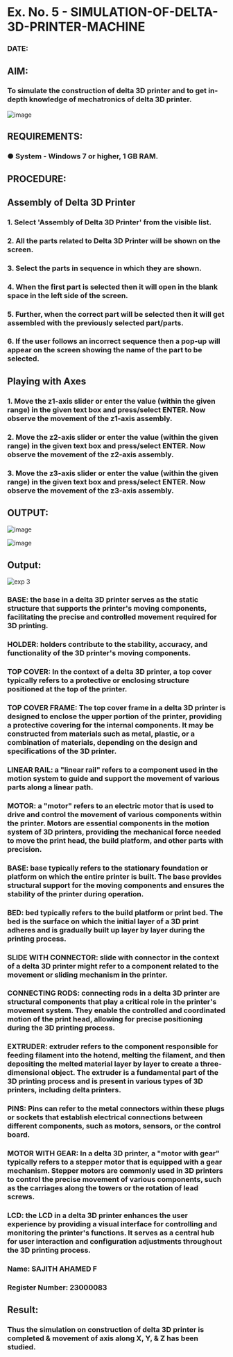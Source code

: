 # Ex. No. 5 - SIMULATION-OF-DELTA-3D-PRINTER-MACHINE

### DATE: 
## AIM:
### To simulate the construction of delta 3D printer and to get in-depth knowledge of mechatronics of delta 3D printer.

![image](https://github.com/Sellakumar1987/Ex.-No.-5---SIMULATION-OF-DELTA-3D-PRINTER-MACHINE/assets/113594316/c784471e-098f-456d-9c1b-e9f0ce56cc9b)

## REQUIREMENTS:
### ●	System - Windows 7 or higher, 1 GB RAM.

## PROCEDURE:

## Assembly of Delta 3D Printer
### 1.	Select 'Assembly of Delta 3D Printer' from the visible list.
### 2.	All the parts related to Delta 3D Printer will be shown on the screen.
### 3.	Select the parts in sequence in which they are shown.
### 4.	When the first part is selected then it will open in the blank space in the left side of the screen.
### 5.	Further, when the correct part will be selected then it will get assembled with the previously selected part/parts.
### 6.	If the user follows an incorrect sequence then a pop-up will appear on the screen showing the name of the part to be selected.

## Playing with Axes
### 1.	Move the z1-axis slider or enter the value (within the given range) in the given text box and press/select ENTER. Now observe the movement of the z1-axis assembly.
### 2.	Move the z2-axis slider or enter the value (within the given range) in the given text box and press/select ENTER. Now observe the movement of the z2-axis assembly.
### 3.	Move the z3-axis slider or enter the value (within the given range) in the given text box and press/select ENTER. Now observe the movement of the z3-axis assembly.

## OUTPUT:
![image](https://github.com/Sellakumar1987/Ex.-No.-5---SIMULATION-OF-DELTA-3D-PRINTER-MACHINE/assets/113594316/10304caa-3e0f-4c4a-bd73-3cadb477a64b)

![image](https://github.com/Sellakumar1987/Ex.-No.-5---SIMULATION-OF-DELTA-3D-PRINTER-MACHINE/assets/113594316/1f3e6b6d-0724-41dc-b7d2-15516060d066)

## Output:
![exp 3](https://github.com/Sajith-28/Ex.-No.-5---SIMULATION-OF-DELTA-3D-PRINTER-MACHINE/assets/149937471/f81f0017-c8d7-4c34-b5e9-7aa14fdff72c)

### BASE: the base in a delta 3D printer serves as the static structure that supports the printer's moving components, facilitating the precise and controlled movement required for 3D printing.

### HOLDER: holders contribute to the stability, accuracy, and functionality of the 3D printer's moving components.

### TOP COVER: In the context of a delta 3D printer, a top cover typically refers to a protective or enclosing structure positioned at the top of the printer.

### TOP COVER FRAME: The top cover frame in a delta 3D printer is designed to enclose the upper portion of the printer, providing a protective covering for the internal components. It may be constructed from materials such as metal, plastic, or a combination of materials, depending on the design and specifications of the 3D printer.

### LINEAR RAIL: a "linear rail" refers to a component used in the motion system to guide and support the movement of various parts along a linear path.

### MOTOR: a "motor" refers to an electric motor that is used to drive and control the movement of various components within the printer. Motors are essential components in the motion system of 3D printers, providing the mechanical force needed to move the print head, the build platform, and other parts with precision.

### BASE: base typically refers to the stationary foundation or platform on which the entire printer is built. The base provides structural support for the moving components and ensures the stability of the printer during operation.

### BED: bed typically refers to the build platform or print bed. The bed is the surface on which the initial layer of a 3D print adheres and is gradually built up layer by layer during the printing process.

### SLIDE WITH CONNECTOR: slide with connector in the context of a delta 3D printer might refer to a component related to the movement or sliding mechanism in the printer.

### CONNECTING RODS: connecting rods in a delta 3D printer are structural components that play a critical role in the printer's movement system. They enable the controlled and coordinated motion of the print head, allowing for precise positioning during the 3D printing process. 

### EXTRUDER: extruder refers to the component responsible for feeding filament into the hotend, melting the filament, and then depositing the melted material layer by layer to create a three-dimensional object. The extruder is a fundamental part of the 3D printing process and is present in various types of 3D printers, including delta printers.

### PINS: Pins can refer to the metal connectors within these plugs or sockets that establish electrical connections between different components, such as motors, sensors, or the control board.

### MOTOR WITH GEAR: In a delta 3D printer, a "motor with gear" typically refers to a stepper motor that is equipped with a gear mechanism. Stepper motors are commonly used in 3D printers to control the precise movement of various components, such as the carriages along the towers or the rotation of lead screws.

### LCD: the LCD in a delta 3D printer enhances the user experience by providing a visual interface for controlling and monitoring the printer's functions. It serves as a central hub for user interaction and configuration adjustments throughout the 3D printing process.


### Name: SAJITH AHAMED F
### Register Number: 23000083

## Result: 
### Thus the simulation on construction of delta 3D printer is completed & movement of axis along X, Y, & Z has been studied.
